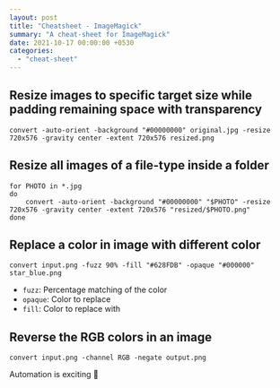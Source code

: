 ```yaml
---
layout: post
title: "Cheatsheet - ImageMagick"
summary: "A cheat-sheet for ImageMagick"
date: 2021-10-17 00:00:00 +0530
categories:
  - "cheat-sheet"
---
```


## Resize images to specific target size while padding remaining space with transparency

```shell
convert -auto-orient -background "#00000000" original.jpg -resize 720x576 -gravity center -extent 720x576 resized.png
```

## Resize all images of a file-type inside a folder

```shell
for PHOTO in *.jpg
do
    convert -auto-orient -background "#00000000" "$PHOTO" -resize 720x576 -gravity center -extent 720x576 "resized/$PHOTO.png"
done
```

## Replace a color in image with different color

```shell
convert input.png -fuzz 90% -fill "#628FDB" -opaque "#000000" star_blue.png
```

- `fuzz`: Percentage matching of the color
- `opaque`: Color to replace
- `fill`: Color to replace with

## Reverse the RGB colors in an image

```shell
convert input.png -channel RGB -negate output.png
```

Automation is exciting 🤖
